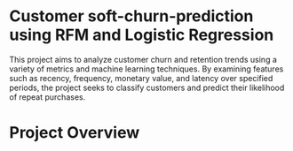 # Customer soft-churn-prediction using RFM and Logistic Regression
This project aims to analyze customer churn and retention trends using a variety of metrics and machine learning techniques. By examining features such as recency, frequency, monetary value, and latency over specified periods, the project seeks to classify customers and predict their likelihood of repeat purchases.
# Project Overview
